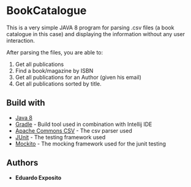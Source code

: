 # BookCatalogue

This is a very simple JAVA 8 program for parsing .csv files (a book catalogue in this case) and displaying the information without any user interaction.

After parsing the files, you are able to:
1. Get all publications
2. Find a book/magazine by ISBN
3. Get all publications for an Author (given his email)
4. Get all publications sorted by title.

## Build with

* [Java 8](https://docs.oracle.com/javame/developer/developer.html)
* [Gradle](https://gradle.org/docs/) - Build tool used in combination with Intellij IDE
* [Apache Commons CSV](https://commons.apache.org/proper/commons-csv/) - The csv parser used
* [JUnit](http://junit.org/junit5/) - The testing framework used
* [Mockito](http://site.mockito.org/) - The mocking framework used for the junit testing

## Authors

* **Eduardo Exposito**

